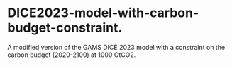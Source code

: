 # DICE2023-model-with-carbon-budget-constraint.
A modified version of the GAMS DICE 2023 model with a constraint on the carbon budget (2020-2100) at 1000 GtCO2.
